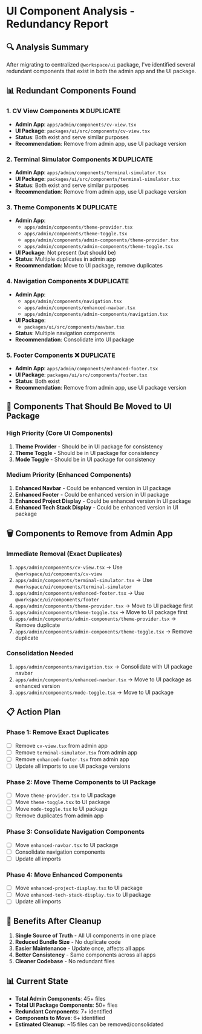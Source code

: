 # UI Component Analysis - Redundancy Report

## 🔍 Analysis Summary

After migrating to centralized `@workspace/ui` package, I've identified several redundant components that exist in both the admin app and the UI package.

## 📊 Redundant Components Found

### 1. **CV View Components** ❌ DUPLICATE

- **Admin App**: `apps/admin/components/cv-view.tsx`
- **UI Package**: `packages/ui/src/components/cv-view.tsx`
- **Status**: Both exist and serve similar purposes
- **Recommendation**: Remove from admin app, use UI package version

### 2. **Terminal Simulator Components** ❌ DUPLICATE

- **Admin App**: `apps/admin/components/terminal-simulator.tsx`
- **UI Package**: `packages/ui/src/components/terminal-simulator.tsx`
- **Status**: Both exist and serve similar purposes
- **Recommendation**: Remove from admin app, use UI package version

### 3. **Theme Components** ❌ DUPLICATE

- **Admin App**:
  - `apps/admin/components/theme-provider.tsx`
  - `apps/admin/components/theme-toggle.tsx`
  - `apps/admin/components/admin-components/theme-provider.tsx`
  - `apps/admin/components/admin-components/theme-toggle.tsx`
- **UI Package**: Not present (but should be)
- **Status**: Multiple duplicates in admin app
- **Recommendation**: Move to UI package, remove duplicates

### 4. **Navigation Components** ❌ DUPLICATE

- **Admin App**:
  - `apps/admin/components/navigation.tsx`
  - `apps/admin/components/enhanced-navbar.tsx`
  - `apps/admin/components/admin-components/navigation.tsx`
- **UI Package**:
  - `packages/ui/src/components/navbar.tsx`
- **Status**: Multiple navigation components
- **Recommendation**: Consolidate into UI package

### 5. **Footer Components** ❌ DUPLICATE

- **Admin App**: `apps/admin/components/enhanced-footer.tsx`
- **UI Package**: `packages/ui/src/components/footer.tsx`
- **Status**: Both exist
- **Recommendation**: Remove from admin app, use UI package version

## 🎯 Components That Should Be Moved to UI Package

### High Priority (Core UI Components)

1. **Theme Provider** - Should be in UI package for consistency
2. **Theme Toggle** - Should be in UI package for consistency
3. **Mode Toggle** - Should be in UI package for consistency

### Medium Priority (Enhanced Components)

1. **Enhanced Navbar** - Could be enhanced version in UI package
2. **Enhanced Footer** - Could be enhanced version in UI package
3. **Enhanced Project Display** - Could be enhanced version in UI package
4. **Enhanced Tech Stack Display** - Could be enhanced version in UI package

## 🗑️ Components to Remove from Admin App

### Immediate Removal (Exact Duplicates)

1. `apps/admin/components/cv-view.tsx` → Use `@workspace/ui/components/cv-view`
2. `apps/admin/components/terminal-simulator.tsx` → Use `@workspace/ui/components/terminal-simulator`
3. `apps/admin/components/enhanced-footer.tsx` → Use `@workspace/ui/components/footer`
4. `apps/admin/components/theme-provider.tsx` → Move to UI package first
5. `apps/admin/components/theme-toggle.tsx` → Move to UI package first
6. `apps/admin/components/admin-components/theme-provider.tsx` → Remove duplicate
7. `apps/admin/components/admin-components/theme-toggle.tsx` → Remove duplicate

### Consolidation Needed

1. `apps/admin/components/navigation.tsx` → Consolidate with UI package navbar
2. `apps/admin/components/enhanced-navbar.tsx` → Move to UI package as enhanced version
3. `apps/admin/components/mode-toggle.tsx` → Move to UI package

## 📋 Action Plan

### Phase 1: Remove Exact Duplicates

- [ ] Remove `cv-view.tsx` from admin app
- [ ] Remove `terminal-simulator.tsx` from admin app
- [ ] Remove `enhanced-footer.tsx` from admin app
- [ ] Update all imports to use UI package versions

### Phase 2: Move Theme Components to UI Package

- [ ] Move `theme-provider.tsx` to UI package
- [ ] Move `theme-toggle.tsx` to UI package
- [ ] Move `mode-toggle.tsx` to UI package
- [ ] Remove duplicates from admin app

### Phase 3: Consolidate Navigation Components

- [ ] Move `enhanced-navbar.tsx` to UI package
- [ ] Consolidate navigation components
- [ ] Update all imports

### Phase 4: Move Enhanced Components

- [ ] Move `enhanced-project-display.tsx` to UI package
- [ ] Move `enhanced-tech-stack-display.tsx` to UI package
- [ ] Update all imports

## 🎯 Benefits After Cleanup

1. **Single Source of Truth** - All UI components in one place
2. **Reduced Bundle Size** - No duplicate code
3. **Easier Maintenance** - Update once, affects all apps
4. **Better Consistency** - Same components across all apps
5. **Cleaner Codebase** - No redundant files

## 📊 Current State

- **Total Admin Components**: 45+ files
- **Total UI Package Components**: 50+ files
- **Redundant Components**: 7+ identified
- **Components to Move**: 6+ identified
- **Estimated Cleanup**: ~15 files can be removed/consolidated
